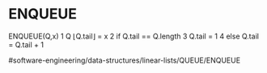 # ENQUEUE
ENQUEUE(Q,x)
1 Q ⌊Q.tail⌋ = x 
2 if Q.tail == Q.length 
3   Q.tail = 1 
4 else Q.tail = Q.tail + 1

#software-engineering/data-structures/linear-lists/QUEUE/ENQUEUE
